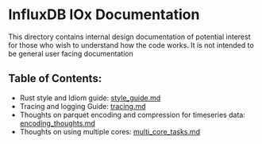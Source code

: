 # InfluxDB IOx Documentation

This directory contains internal design documentation of potential
interest for those who wish to understand how the code works. It is
not intended to be general user facing documentation

## Table of Contents:
* Rust style and Idiom guide: [style_guide.md](style_guide.md)
* Tracing and logging Guide: [tracing.md](tracing.md)
* Thoughts on parquet encoding and compression for timeseries data: [encoding_thoughts.md](encoding_thoughts.md)
* Thoughts on using multiple cores: [multi_core_tasks.md](multi_core_tasks.md)

